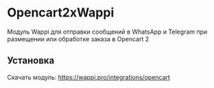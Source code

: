 # Opencart2xWappi
Модуль Wappi для отправки сообщений в WhatsApp и Telegram при размещении или обработке заказа в Opencart 2
## Установка
Скачать модуль: https://wappi.pro/integrations/opencart
